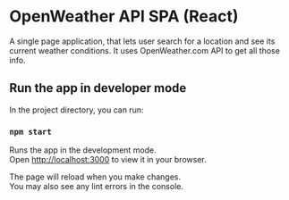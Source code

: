 # OpenWeather API SPA (React)

A single page application, that lets user search for a location and see its current weather conditions.
It uses OpenWeather.com API to get all those info. 

## Run the app in developer mode

In the project directory, you can run:

### `npm start`

Runs the app in the development mode.\
Open [http://localhost:3000](http://localhost:3000) to view it in your browser.

The page will reload when you make changes.\
You may also see any lint errors in the console.